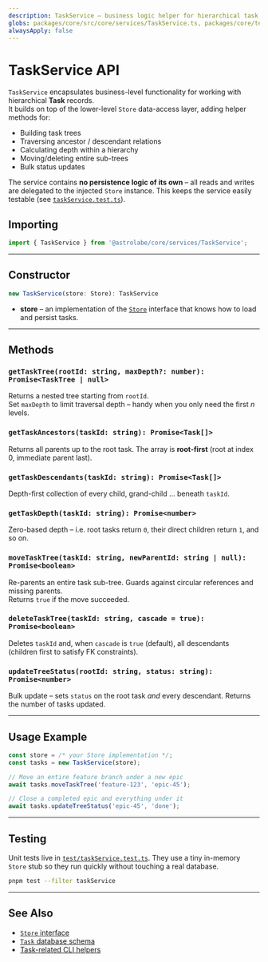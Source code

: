 ```yaml
---
description: TaskService – business logic helper for hierarchical task operations
globs: packages/core/src/core/services/TaskService.ts, packages/core/test/taskService.test.ts
alwaysApply: false
---
```


# TaskService API

`TaskService` encapsulates business-level functionality for working with hierarchical **Task** records.  
It builds on top of the lower-level `Store` data-access layer, adding helper methods for:

* Building task trees
* Traversing ancestor / descendant relations
* Calculating depth within a hierarchy
* Moving/deleting entire sub-trees
* Bulk status updates

The service contains **no persistence logic of its own** – all reads and writes are delegated to the injected `Store` instance.  This keeps the service easily testable (see [`taskService.test.ts`](mdc:packages/core/test/taskService.test.ts)).

## Importing

```typescript
import { TaskService } from '@astrolabe/core/services/TaskService';
```

---

## Constructor

```typescript
new TaskService(store: Store): TaskService
```

* **store** – an implementation of the [`Store`](mdc:packages/core/src/database/store.ts) interface that knows how to load and persist tasks.

---

## Methods

### `getTaskTree(rootId: string, maxDepth?: number): Promise<TaskTree | null>`
Returns a nested tree starting from `rootId`.  
Set `maxDepth` to limit traversal depth – handy when you only need the first *n* levels.

### `getTaskAncestors(taskId: string): Promise<Task[]>`
Returns all parents up to the root task.  The array is **root-first** (root at index 0, immediate parent last).

### `getTaskDescendants(taskId: string): Promise<Task[]>`
Depth-first collection of every child, grand-child … beneath `taskId`.

### `getTaskDepth(taskId: string): Promise<number>`
Zero-based depth – i.e. root tasks return `0`, their direct children return `1`, and so on.

### `moveTaskTree(taskId: string, newParentId: string | null): Promise<boolean>`
Re-parents an entire task sub-tree.  Guards against circular references and missing parents.  
Returns `true` if the move succeeded.

### `deleteTaskTree(taskId: string, cascade = true): Promise<boolean>`
Deletes `taskId` and, when `cascade` is `true` (default), all descendants (children first to satisfy FK constraints).

### `updateTreeStatus(rootId: string, status: string): Promise<number>`
Bulk update – sets `status` on the root task *and* every descendant.  Returns the number of tasks updated.

---

## Usage Example

```typescript
const store = /* your Store implementation */;
const tasks = new TaskService(store);

// Move an entire feature branch under a new epic
await tasks.moveTaskTree('feature-123', 'epic-45');

// Close a completed epic and everything under it
await tasks.updateTreeStatus('epic-45', 'done');
```

---

## Testing

Unit tests live in [`test/taskService.test.ts`](mdc:packages/core/test/taskService.test.ts).  They use a tiny in-memory `Store` stub so they run quickly without touching a real database.

```bash
pnpm test --filter taskService
```

---

## See Also

* [`Store` interface](mdc:packages/core/src/database/store.ts)
* [`Task` database schema](mdc:packages/core/src/database/schema.ts)
* [Task-related CLI helpers](mdc:.cursor/rules/taskmaster.mdc) 